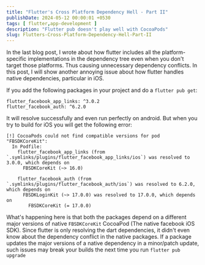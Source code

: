 ```yaml
---
title: "Flutter's Cross Platform Dependency Hell - Part II"
publishDate: 2024-05-12 00:00:01 +0530
tags: [ flutter,app-development ]
description: "Flutter pub doesn't play well with CocoaPods"
slug: Flutters-Cross-Platform-Dependency-Hell-Part-II
---
```


In the last blog post, I wrote about how flutter includes all the platform-specific implementations in the dependency
tree even when you don't target those platforms. Thus causing unnecessary dependency conflicts. In this post, I will show
another annoying issue about how flutter handles native dependencies, particular in iOS.

If you add the following packages in your project and do a `flutter pub get`:

```
flutter_facebook_app_links: ^3.0.2
flutter_facebook_auth: ^6.2.0
```

It will resolve successfully and even run perfectly on android. But when you try to build for iOS you will get the
following error:

```
[!] CocoaPods could not find compatible versions for pod "FBSDKCoreKit":
  In Podfile:
    flutter_facebook_app_links (from `.symlinks/plugins/flutter_facebook_app_links/ios`) was resolved to 3.0.0, which depends on
      FBSDKCoreKit (~> 16.0)

    flutter_facebook_auth (from `.symlinks/plugins/flutter_facebook_auth/ios`) was resolved to 6.2.0, which depends on
      FBSDKLoginKit (~> 17.0.0) was resolved to 17.0.0, which depends on
        FBSDKCoreKit (= 17.0.0)
```

What's happening here is that both the packages depend on a different major versions of native `FBSDKCoreKit`
CocoaPod (The native facebook iOS SDK). Since flutter is only resolving the dart dependencies, it didn't even know
about the dependency conflict in the native packages. If a package updates the major versions of a native dependency in
a minor/patch update, such issues may break your builds the next time you run `flutter pub upgrade`
